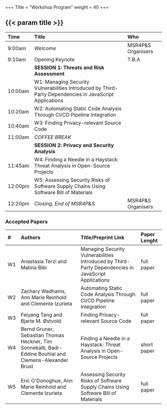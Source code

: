 +++
Title = "Workshop Program"
weight = 40
+++

## {{< param title >}}


| **Time**		 | **Title** 				    | **Who**	 			|
|:--			 |:--							|:--		 			|
| 9:00am		  | _Welcome_					                           | MSR4P&S Organisers	|
| 9:10am		  | Opening Keynote                          | T.B.A		|
|           | **SESSION 1: Threats and Risk Assessment** |        |
| 10:00am		 | W1: Managing Security Vulnerabilities Introduced by Third-Party Dependencies in JavaScript Applications	|						|
| 10:20am   | W2: Automating Static Code Analysis Through CI/CD Pipeline Integration |      |
| 10:40am   | W3: Finding Privacy-relevant Source Code | |
| 11:00am   | _COFFEE BREAK_ ||
|           | **SESSION 2: Privacy and Security Analysis** |        |
| 11:45am		 | W4: Finding a Needle in a Haystack: Threat Analysis in Open-Source Projects | 	|
| 12:00pm		 | W5: Assessing Security Risks of Software Supply Chains Using Software Bill of Materials |  |
| 12:20pm		 | _Closing, End of MSR4P&S_	| MSR4P&S Organisers	|


<!---
We reserved for you the slot from 9:00 to 13:00.
The lunch (buffet) is served from 12:30 and finishes at 14:00.



### Keynote: _MSR for Security--Data Quality Issues, Lessons from Trenches_
 
Software repositories are an attractive source of data for understanding the burning security issues challenging developers, anecdotal solutions, and building AI/ML-based models and tools. That is why there is exponential growth in the literature based on mining software repositories for software security. While the abundance of freely available data for research is a fortune, the data quality issues can make software repositories minefields capable of blowing any time and effort budget for a project. Our group has been active in this area for the last few years to develop knowledge, understanding, and tools for improving software security by mining repositories. Through a mix of successful and failed efforts, we have experienced firsthand what is called “garbage in, garbage out” due to poor data quality. Without fully appreciating the data quality issues, starting a data-driven software security project can be frustrating and disheartening for a research team. We believe engaging the relevant stakeholders in developing and sharing knowledge and technologies to improve software security data quality is crucial. To this end, we are not only systematically identifying and synthesizing the existing empirical literature on improving data quality but also devising innovative solutions for addressing the data quality challenges while mining software repositories for software security. This talk will draw lessons and recommendations from our efforts of systematically reviewing the state-of-the-art and developing solutions for improving data quality while building knowledge, understanding, and tools for supporting software security. The talk will use a selected set of our studies to demonstrate the concrete cases of the challenges faced and the used workarounds to successfully continue our journey of learning and improving in this line of research and practice.


{{< image-text src="image/alibabar.jpg" class= "left" >}}{{< /image-text >}}
**[M. Ali Babar](http://malibabar.wordpress.com) is a Professor in the School of Computer Science, University of Adelaide, Australia.** He leads a theme on architecture and platform for security as service in [CyberSecurity Cooperative Research Centre](https://cybersecuritycrc.org.au ), a large initiative funded by the Australian government, industry, and research institutes.  Prior to joining the University of Adelaide, he was a Reader in Software Engineering with the School of Computing and Communication at Lancaster University, UK. After joining the University of Adelaide, Prof Babar established an interdisciplinary research centre called [CREST (Centre for Research on Engineering Software Technologies)](https://www.crest-centre.net ), where he directs the research and education activities of more than 30 researchers and engineers in the areas of Software Systems Engineering, Security and Privacy, and Social Computing. Professor Babar’s research team draws a significant amount of cash funding and in-kind resources from governmental and industrial organisations. Professor Babar has authored/co-authored more than 270 peer-reviewed research papers at premier Software journals and conferences. Professor Babar obtained a Ph.D. in Computer Science and Engineering from the school of computer science and engineering of University of New South Wales, Australia. He also holds a M.Sc. degree in Computing Sciences from University of Technology, Sydney, Australia.


-->



### Accepted Papers

| **#** | **Authors**                     | **Title/Preprint Link** | **Paper Lenght** |
| :--   | :--                             | :--                     | :-- |
| W1 | Anastasia Terzi and Matina Bibi | Managing Security Vulnerabilities Introduced by Third-Party Dependencies in JavaScript Applications | full paper |
| W2 | Zachary Wadhams, Ann Marie Reinhold and Clemente Izurieta | Automating Static Code Analysis Through CI/CD Pipeline Integration | full paper |
| W3 | Feiyang Tang and Bjarte M. Østvold | Finding Privacy-relevant Source Code | full paper |
| W4 | Bernd Gruner, Sebastian Thomas Heckner, Tim Sonnekalb, Badr-Eddine Bouhlal and Clemens-Alexander Brust | Finding a Needle in a Haystack: Threat Analysis in Open-Source Projects | short paper |
| W5 | Eric O'Donoghue, Ann Marie Reinhold and Clemente Izurieta | Assessing Security Risks of Software Supply Chains Using Software Bill of Materials | full paper |

